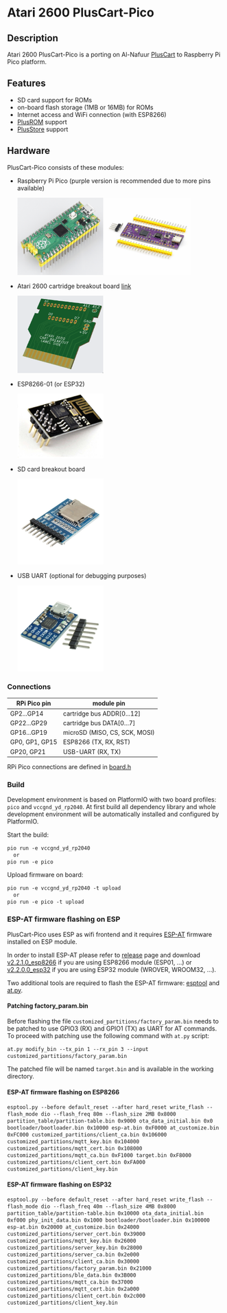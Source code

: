 # Atari 2600 PlusCart-Pico

## Description
Atari 2600 PlusCart-Pico is a porting on Al-Nafuur [PlusCart](https://github.com/Al-Nafuur/United-Carts-of-Atari) to Raspberry Pi Pico platform. 

## Features
- SD card support for ROMs
- on-board flash storage (1MB or 16MB) for ROMs
- Internet access and WiFi connection (with ESP8266)
- [PlusROM](http://pluscart.firmaplus.de/pico/?PlusROM) support
- [PlusStore](https://pcart.firmaplus.de/pico/?PlusStore) support

## Hardware
PlusCart-Pico consists of these modules:
- Raspberry Pi Pico (purple version is recommended due to more pins available)
  
  <img src="https://github.com/gtortone/PlusCart-Pico/blob/main/images/rpi-pico.jpg" height="180" width="200" />
  <img src="https://github.com/gtortone/PlusCart-Pico/blob/main/images/rpi-purple.jpg" height="180" width="200" />

- Atari 2600 cartridge breakout board [link](https://github.com/robinhedwards/UnoCart-2600/tree/master/pcbs/cartridge_slot_breakout)

  <img src="https://github.com/gtortone/PlusCart-Pico/blob/main/images/atari.png" height="180" width="200" />

- ESP8266-01 (or ESP32)

  <img src="https://github.com/gtortone/PlusCart-Pico/blob/main/images/esp8266.jpg" width="200" />
  
- SD card breakout board

  <img src="https://github.com/gtortone/PlusCart-Pico/blob/main/images/microsd.jpg" width="200" />
  
- USB UART (optional for debugging purposes)

  <img src="https://github.com/gtortone/PlusCart-Pico/blob/main/images/usb-uart.jpg" width="200" />

### Connections

| RPi Pico pin | module pin |
| ------------- | ------------- |
| GP2...GP14 | cartridge bus ADDR[0...12] |
| GP22...GP29 | cartridge bus DATA[0...7] |
| GP16...GP19 | microSD (MISO, CS, SCK, MOSI) |
| GP0, GP1, GP15 | ESP8266 (TX, RX, RST) |
| GP20, GP21 | USB-UART (RX, TX) |

RPi Pico connections are defined in [board.h](https://github.com/gtortone/PlusCart-Pico/blob/main/include/board.h) 

### Build

Development environment is based on PlatformIO with two board profiles: `pico` and `vccgnd_yd_rp2040`. At first build all dependency library and whole development environment will be automatically installed and configured by PlatformIO.

Start the build:
```
pio run -e vccgnd_yd_rp2040
  or
pio run -e pico
```

Upload firmware on board:
``` 
pio run -e vccgnd_yd_rp2040 -t upload
  or
pio run -e pico -t upload
```

### ESP-AT firmware flashing on ESP

PlusCart-Pico uses ESP as wifi frontend and it requires [ESP-AT](https://github.com/espressif/esp-at) firmware installed on ESP module.

In order to install ESP-AT please refer to [release](https://github.com/espressif/esp-at/releases) page and download [v2.2.1.0_esp8266](https://github.com/espressif/esp-at/releases/tag/v2.2.1.0_esp8266) if you are using ESP8266 module (ESP01, ...) or [v2.2.0.0_esp32](https://github.com/espressif/esp-at/releases/tag/v2.2.0.0_esp32) if you are using ESP32 module (WROVER, WROOM32, ...).

Two additional tools are required to flash the ESP-AT firmware: [esptool](https://github.com/espressif/esptool) and [at.py](https://raw.githubusercontent.com/espressif/esp-at/113702d9bf0224ed15e873bdc09898e804f4bd28/tools/at.py).

#### Patching factory_param.bin

Before flashing the file `customized_partitions/factory_param.bin` needs to be patched to use GPIO3 (RX) and GPIO1 (TX) as UART for AT commands. To proceed with patching use the following command with `at.py` script:

```
at.py modify_bin --tx_pin 1 --rx_pin 3 --input customized_partitions/factory_param.bin
```

The patched file will be named `target.bin` and is available in the working directory.

#### ESP-AT firmware flashing on ESP8266

```
esptool.py --before default_reset --after hard_reset write_flash --flash_mode dio --flash_freq 80m --flash_size 2MB 0x8000 partition_table/partition-table.bin 0x9000 ota_data_initial.bin 0x0 bootloader/bootloader.bin 0x10000 esp-at.bin 0xF0000 at_customize.bin 0xFC000 customized_partitions/client_ca.bin 0x106000 customized_partitions/mqtt_key.bin 0x104000 customized_partitions/mqtt_cert.bin 0x108000 customized_partitions/mqtt_ca.bin 0xF1000 target.bin 0xF8000 customized_partitions/client_cert.bin 0xFA000 customized_partitions/client_key.bin
```

#### ESP-AT firmware flashing on ESP32

```
esptool.py --before default_reset --after hard_reset write_flash --flash_mode dio --flash_freq 40m --flash_size 4MB 0x8000 partition_table/partition-table.bin 0x10000 ota_data_initial.bin 0xf000 phy_init_data.bin 0x1000 bootloader/bootloader.bin 0x100000 esp-at.bin 0x20000 at_customize.bin 0x24000 customized_partitions/server_cert.bin 0x39000 customized_partitions/mqtt_key.bin 0x26000 customized_partitions/server_key.bin 0x28000 customized_partitions/server_ca.bin 0x2e000 customized_partitions/client_ca.bin 0x30000 customized_partitions/factory_param.bin 0x21000 customized_partitions/ble_data.bin 0x3B000 customized_partitions/mqtt_ca.bin 0x37000 customized_partitions/mqtt_cert.bin 0x2a000 customized_partitions/client_cert.bin 0x2c000 customized_partitions/client_key.bin
```


